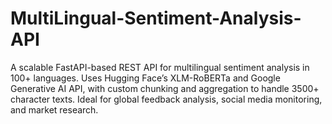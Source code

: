 # MultiLingual-Sentiment-Analysis-API
A scalable FastAPI-based REST API for multilingual sentiment analysis in 100+ languages. Uses Hugging Face’s XLM-RoBERTa and Google Generative AI API, with custom chunking and aggregation to handle 3500+ character texts. Ideal for global feedback analysis, social media monitoring, and market research.
